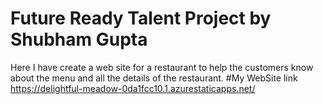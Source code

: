 # Future Ready Talent Project by Shubham Gupta
Here I have create a web site for a restaurant to help the customers know about the menu and all the details of the restaurant.
#My WebSite link https://delightful-meadow-0da1fcc10.1.azurestaticapps.net/

